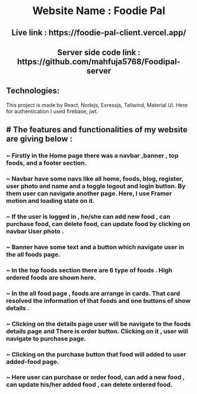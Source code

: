 <div align="center">
  <h1>Website Name : Foodie Pal</h1> 
  <h2>Live link : https://foodie-pal-client.vercel.app/</h2>
  <h2>Server side code link : https://github.com/mahfuja5768/Foodipal-server</h2>
</div>

## Technologies:
This project is made by React, Nodejs, Exressjs, Tailwind, Material Ui. Here for authentication I used firebase, jwt.

## # The features and functionalities  of my website are giving below :

### ~ Firstly in the Home page there was a  navbar ,banner , top foods, and a footer section. 

### ~ Navbar have some navs like all home, foods, blog, register, user photo and name and a toggle logout and login button. By them user can navigate another page. Here, I use Framer motion and loading state on it.

### ~ If the user is logged in , he/she can add new food , can purchase food, can delete food, can update food by clicking on navbar User photo .

### ~ Banner have some text and a button which navigate user in the all foods page. 



### ~ In the top foods section there are 6 type of foods . High ordered foods are shown here.


### ~ In the all food page , foods are arrange in cards. That card resolved the information of that foods and one buttons of show details .

### ~ Clicking on the details page user will be navigate to the foods details page and There is order button. Clicking on it , user will navigate to purchase page.

### ~ Clicking on the purchase button that food will added to user added-food page.


### ~ Here user can purchase or order food, can add a new food , can update his/her added food , can delete ordered food.






